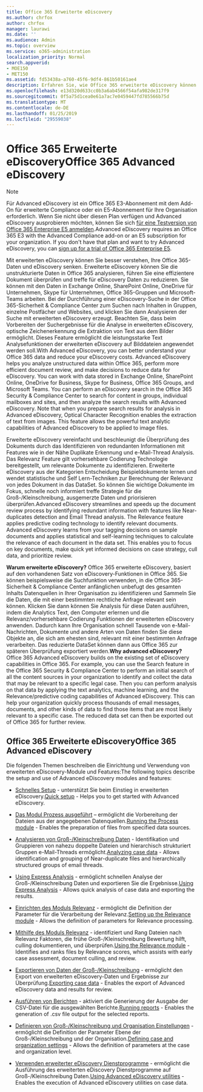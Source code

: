 ```yaml
---
title: Office 365 Erweiterte eDiscovery
ms.author: chrfox
author: chrfox
manager: laurawi
ms.date: ''
ms.audience: Admin
ms.topic: overview
ms.service: o365-administration
localization_priority: Normal
search.appverid:
- MOE150
- MET150
ms.assetid: fd53438a-a760-45f6-9df4-861b50161ae4
description: Erfahren Sie, wie Office 365 erweiterte eDiscovery können Sie Analysieren von Daten in Office 365 und Optimierung des Dokuments Reviews treffe für effiziente eDiscovery.
ms.openlocfilehash: e13d320d633cc0b3a6ab4566f54afa982de317f9
ms.sourcegitcommit: 0f5a75d1cea0e61a7ac7e0459447fd785566b75d
ms.translationtype: MT
ms.contentlocale: de-DE
ms.lasthandoff: 01/25/2019
ms.locfileid: "29559038"
---
```

# <a name="office-365-advanced-ediscovery"></a><span data-ttu-id="cf782-103">Office 365 Erweiterte eDiscovery</span><span class="sxs-lookup"><span data-stu-id="cf782-103">Office 365 Advanced eDiscovery</span></span>

> [!NOTE]
> <span data-ttu-id="cf782-p101">Für Advanced eDiscovery ist ein Office 365 E3-Abonnement mit dem Add-On für erweiterte Compliance oder ein E5-Abonnement für Ihre Organisation erforderlich. Wenn Sie nicht über diesen Plan verfügen und Advanced eDiscovery ausprobieren möchten, können Sie sich [für eine Testversion von Office 365 Enterprise E5 anmelden](https://go.microsoft.com/fwlink/p/?LinkID=698279).</span><span class="sxs-lookup"><span data-stu-id="cf782-p101">Advanced eDiscovery requires an Office 365 E3 with the Advanced Compliance add-on or an E5 subscription for your organization. If you don't have that plan and want to try Advanced eDiscovery, you can [sign up for a trial of Office 365 Enterprise E5](https://go.microsoft.com/fwlink/p/?LinkID=698279).</span></span> 
  
<span data-ttu-id="cf782-p102">Mit erweiterten eDiscovery können Sie besser verstehen, Ihre Office 365-Daten und eDiscovery senken. Erweiterte eDiscovery können Sie die unstrukturierte Daten in Office 365 analysieren, führen Sie eine effizientere Dokument überprüfen und treffe für eDiscovery Daten zu reduzieren. Sie können mit den Daten in Exchange Online, SharePoint Online, OneDrive für Unternehmen, Skype für Unternehmen, Office 365-Gruppen und Microsoft-Teams arbeiten. Bei der Durchführung einer eDiscovery-Suche in der Office 365-Sicherheit &amp; Compliance Center zum Suchen nach Inhalten in Gruppen, einzelne Postfächer und Websites, und klicken Sie dann Analysieren der Suche mit erweiterten eDiscovery erzeugt. Beachten Sie, dass beim Vorbereiten der Suchergebnisse für die Analyse in erweiterten eDiscovery, optische Zeichenerkennung die Extraktion von Text aus dem Bilder ermöglicht. Dieses Feature ermöglicht die leistungsstarke Text Analysefunktionen der erweiterten eDiscovery auf Bilddateien angewendet werden soll.</span><span class="sxs-lookup"><span data-stu-id="cf782-p102">With Advanced eDiscovery, you can better understand your Office 365 data and reduce your eDiscovery costs. Advanced eDiscovery helps you analyze unstructured data within Office 365, perform more efficient document review, and make decisions to reduce data for eDiscovery. You can work with data stored in Exchange Online, SharePoint Online, OneDrive for Business, Skype for Business, Office 365 Groups, and Microsoft Teams. You can perform an eDiscovery search in the Office 365 Security &amp; Compliance Center to search for content in groups, individual mailboxes and sites, and then analyze the search results with Advanced eDiscovery. Note that when you prepare search results for analysis in Advanced eDiscovery, Optical Character Recognition enables the extraction of text from images. This feature allows the powerful text analytic capabilities of Advanced eDiscovery to be applied to image files.</span></span>
  
<span data-ttu-id="cf782-p103">Erweiterte eDiscovery vereinfacht und beschleunigt die Überprüfung des Dokuments durch das Identifizieren von redundanten Informationen mit Features wie in der Nähe Duplikate Erkennung und e-Mail-Thread Analysis. Das Relevanz Feature gilt vorhersehbare Codierung Technologie bereitgestellt, um relevante Dokumente zu identifizieren. Erweiterte eDiscovery aus der Kategorien Entscheidung Beispieldokumente lernen und wendet statistische und Self Lern-Techniken zur Berechnung der Relevanz von jedes Dokument in das DataSet. So können Sie wichtige Dokumente im Fokus, schnelle noch informiert treffe Strategie für die Groß-/Kleinschreibung, ausgemerzte Daten und priorisieren überprüfen.</span><span class="sxs-lookup"><span data-stu-id="cf782-p103">Advanced eDiscovery streamlines and speeds up the document review process by identifying redundant information with features like Near-duplicates detection and Email Thread analysis. The Relevance feature applies predictive coding technology to identify relevant documents. Advanced eDiscovery learns from your tagging decisions on sample documents and applies statistical and self-learning techniques to calculate the relevance of each document in the data set. This enables you to focus on key documents, make quick yet informed decisions on case strategy, cull data, and prioritize review.</span></span>
  
 <span data-ttu-id="cf782-p104">**Warum erweiterte eDiscovery?** Office 365 erweiterte eDiscovery, basiert auf den vorhandenen Satz von eDiscovery-Funktionen in Office 365. Sie können beispielsweise die Suchfunktion verwenden, in die Office 365-Sicherheit &amp; Compliance Center anfänglichen unbefugt des gesamten Inhalts Datenquellen in Ihrer Organisation zu identifizieren und Sammeln Sie die Daten, die mit einer bestimmten rechtliche Anfrage relevant sein können. Klicken Sie dann können Sie Analysis für diese Daten ausführen, indem die Analytics Text, den Computer erlernen und die Relevanz/vorhersehbare Codierung Funktionen der erweiterten eDiscovery anwenden. Dadurch kann Ihre Organisation schnell Tausende von e-Mail-Nachrichten, Dokumente und andere Arten von Daten finden Sie diese Objekte an, die sich am ehesten sind, relevant mit einer bestimmten Anfrage verarbeiten. Das reduzierte DataSet können dann aus Office 365 zur späteren Überprüfung exportiert werden.</span><span class="sxs-lookup"><span data-stu-id="cf782-p104">**Why advanced eDiscovery?** Office 365 Advanced eDiscovery builds on the existing set of eDiscovery capabilities in Office 365. For example, you can use the Search feature in the Office 365 Security &amp; Compliance Center to perform an initial search of all the content sources in your organization to identify and collect the data that may be relevant to a specific legal case. Then you can perform analysis on that data by applying the text analytics, machine learning, and the Relevance/predictive coding capabilities of Advanced eDiscovery. This can help your organization quickly process thousands of email messages, documents, and other kinds of data to find those items that are most likely relevant to a specific case. The reduced data set can then be exported out of Office 365 for further review.</span></span> 
  
## <a name="office-365-advanced-ediscovery"></a><span data-ttu-id="cf782-122">Office 365 Erweiterte eDiscovery</span><span class="sxs-lookup"><span data-stu-id="cf782-122">Office 365 Advanced eDiscovery</span></span>

<span data-ttu-id="cf782-123">Die folgenden Themen beschreiben die Einrichtung und Verwendung von erweiterten eDiscovery-Module und Features:</span><span class="sxs-lookup"><span data-stu-id="cf782-123">The following topics describe the setup and use of Advanced eDiscovery modules and features:</span></span>
  
- <span data-ttu-id="cf782-124">[Schnelles Setup](quick-setup-for-advanced-ediscovery.md) - unterstützt Sie beim Einstieg in erweiterten eDiscovery.</span><span class="sxs-lookup"><span data-stu-id="cf782-124">[Quick setup](quick-setup-for-advanced-ediscovery.md) - Helps you to get started with Advanced eDiscovery.</span></span> 
    
- <span data-ttu-id="cf782-125">[Das Modul Prozess ausgeführt](run-the-process-module-in-advanced-ediscovery.md) – ermöglicht die Vorbereitung der Dateien aus der angegebenen Datenquellen.</span><span class="sxs-lookup"><span data-stu-id="cf782-125">[Running the Process module](run-the-process-module-in-advanced-ediscovery.md) - Enables the preparation of files from specified data sources.</span></span> 
    
- <span data-ttu-id="cf782-126">[Analysieren von Groß-/Kleinschreibung Daten](analyze-case-data-with-advanced-ediscovery.md) - Identifikation und Gruppieren von nahezu doppelte Dateien und hierarchisch strukturiert Gruppen e-Mail-Threads ermöglicht.</span><span class="sxs-lookup"><span data-stu-id="cf782-126">[Analyzing case data](analyze-case-data-with-advanced-ediscovery.md) - Allows identification and grouping of Near-duplicate files and hierarchically structured groups of email threads.</span></span> 

- <span data-ttu-id="cf782-127">[Using Express Analysis](use-express-analysis-in-advanced-ediscovery.md) - ermöglicht schnellen Analyse der Groß-/Kleinschreibung Daten und exportieren Sie die Ergebnisse.</span><span class="sxs-lookup"><span data-stu-id="cf782-127">[Using Express Analysis](use-express-analysis-in-advanced-ediscovery.md) - Allows quick analysis of case data and exporting the results.</span></span> 
    
- <span data-ttu-id="cf782-128">[Einrichten des Moduls Relevanz](manage-relevance-setup-in-advanced-ediscovery.md) - ermöglicht die Definition der Parameter für die Verarbeitung der Relevanz.</span><span class="sxs-lookup"><span data-stu-id="cf782-128">[Setting up the Relevance module](manage-relevance-setup-in-advanced-ediscovery.md) - Allows the definition of parameters for Relevance processing.</span></span> 
    
- <span data-ttu-id="cf782-129">[Mithilfe des Moduls Relevanz](use-relevance-in-advanced-ediscovery.md) - identifiziert und Rang Dateien nach Relevanz Faktoren, die frühe Groß-/Kleinschreibung Bewertung hilft, culling dokumentieren, und überprüfen.</span><span class="sxs-lookup"><span data-stu-id="cf782-129">[Using the Relevance module](use-relevance-in-advanced-ediscovery.md) - Identifies and ranks files by Relevance scores, which assists with early case assessment, document culling, and review.</span></span> 
    
- <span data-ttu-id="cf782-130">[Exportieren von Daten der Groß-/Kleinschreibung](export-case-data-in-advanced-ediscovery.md) - ermöglicht den Export von erweiterten eDiscovery-Daten und Ergebnisse zur Überprüfung.</span><span class="sxs-lookup"><span data-stu-id="cf782-130">[Exporting case data](export-case-data-in-advanced-ediscovery.md) - Enables the export of Advanced eDiscovery data and results for review.</span></span> 
    
- <span data-ttu-id="cf782-131">[Ausführen von Berichten](run-reports-in-advanced-ediscovery.md) - aktiviert die Generierung der Ausgabe der CSV-Datei für die ausgewählten Berichte.</span><span class="sxs-lookup"><span data-stu-id="cf782-131">[Running reports](run-reports-in-advanced-ediscovery.md) - Enables the generation of .csv file output for the selected reports.</span></span> 
    
- <span data-ttu-id="cf782-132">[Definieren von Groß-/Kleinschreibung und Organisation Einstellungen](define-case-and-tenant-settings-in-advanced-ediscovery.md) - ermöglicht die Definition der Parameter Ebene der Groß-/Kleinschreibung und der Organisation.</span><span class="sxs-lookup"><span data-stu-id="cf782-132">[Defining case and organization settings](define-case-and-tenant-settings-in-advanced-ediscovery.md) - Allows the definition of parameters at the case and organization level.</span></span> 
    
- <span data-ttu-id="cf782-133">[Verwenden erweiterter eDiscovery Dienstprogramme](use-advanced-ediscovery-utilities.md) - ermöglicht die Ausführung des erweiterten eDiscovery Dienstprogramme auf Groß-/Kleinschreibung Daten.</span><span class="sxs-lookup"><span data-stu-id="cf782-133">[Using Advanced eDiscovery utilities](use-advanced-ediscovery-utilities.md) - Enables the execution of  Advanced eDiscovery utilities on case data.</span></span> 
